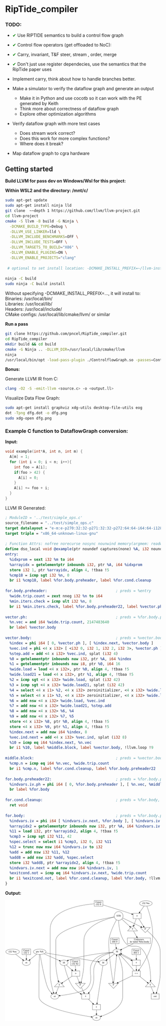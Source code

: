# RipTide_compiler

### TODO:

*  <span style="color:green;">&#10004;</span> Use RIPTIDE semantics to build a control flow graph
*  <span style="color:green;">&#10004;</span> Control flow operators (get offloaded to NoC):
*  <span style="color:green;">&#10004;</span> Carry, invariant, T&F steer, stream , order, merge
*  <span style="color:green;">&#10004;</span> Don't just use register dependecies, use the semantics that the RipTide paper uses

* Implement carry, think about how to handle branches better.
* Make a simulator to verify the dataflow graph and generate an output
  * Make it in Python and use cocotb so it can work with the PE generated by Keith
  * Think more about correctness of dataflow graph
  * Explore other optimization algorithms
* Verify dataflow graph with more test cases
  * Does stream work correct?
  * Does this work for more complex functions?
  * Where does it break?
* Map dataflow graph to cgra hardware

## Getting started

**Build LLVM for pass dev on Windows/Wsl for this project:**  

__Within WSL2 and the directory: /mnt/c/__

```bash
sudo apt-get update
sudo apt-get install ninja lld
git clone  ~~depth 1 https://github.com/llvm/llvm-project.git
cd llvm-project
cmake -S llvm -B build -G Ninja \
  -DCMAKE_BUILD_TYPE=Debug \
  -DLLVM_USE_LINKER=lld \
  -DLLVM_INCLUDE_BENCHMARKS=OFF \
  -DLLVM_INCLUDE_TESTS=OFF \
  -DLLVM_TARGETS_TO_BUILD="X86" \
  -DLLVM_ENABLE_PLUGINS=ON \
  -DLLVM_ENABLE_PROJECTS="clang"

 # optional to set install location: -DCMAKE_INSTALL_PREFIX=~/llvm-install

ninja -C build
sudo ninja -C build install
```
Without specifying -DCMAKE_INSTALL_PREFIX=..., it will install to:  
Binaries: /usr/local/bin/  
Libraries: /usr/local/lib/  
Headers: /usr/local/include/  
CMake configs: /usr/local/lib/cmake/llvm/ or similar 

**Run a pass**
```bash
git clone https://github.com/pncel/RipTide_compiler.git
cd RipTide_compiler
mkdir build && cd build
cmake -G Ninja .. -DLLVM_DIR=/usr/local/lib/cmake/llvm
ninja
/usr/local/bin/opt -load-pass-plugin ./ControlflowGraph.so -passes=ControlflowGraph -disable-output ../test/test_cfg.ll
```

**Bonus:**

Generate LLVM IR from C:
```bash
clang -O2 -S -emit-llvm <source.c> -o <output.ll>
```

Visualize Data Flow Graph:
```bash
sudo apt-get install graphviz xdg-utils desktop-file-utils eog
dot -Tpng dfg.dot -o dfg.png
sudo xdg-open dfg.png
```

### Example C function to DataflowGraph conversion:

**Input:**

```C
void example(int*A, int n, int m) {
  A[m] = 1;
  for (int i = 0; i < n; i++){
    int foo = A[i];
    if(foo > 42) {
      A[i] = 0;
    }
    A[i] += foo + i;
  }
}
```

LLVM IR Generated:

```llvm
; ModuleID = '../test/simple_ops.c'
source_filename = "../test/simple_ops.c"
target datalayout = "e-m:e-p270:32:32-p271:32:32-p272:64:64-i64:64-i128:128-f80:128-n8:16:32:64-S128"
target triple = "x86_64-unknown-linux-gnu"

; Function Attrs: nofree norecurse nosync nounwind memory(argmem: readwrite) uwtable
define dso_local void @example(ptr noundef captures(none) %A, i32 noundef %n, i32 noundef %m) local_unnamed_addr #0 {
entry:
  %idxprom = sext i32 %m to i64
  %arrayidx = getelementptr inbounds i32, ptr %A, i64 %idxprom
  store i32 1, ptr %arrayidx, align 4, !tbaa !5
  %cmp18 = icmp sgt i32 %n, 0
  br i1 %cmp18, label %for.body.preheader, label %for.cond.cleanup

for.body.preheader:                               ; preds = %entry
  %wide.trip.count = zext nneg i32 %n to i64
  %min.iters.check = icmp ult i32 %n, 8
  br i1 %min.iters.check, label %for.body.preheader22, label %vector.ph

vector.ph:                                        ; preds = %for.body.preheader
  %n.vec = and i64 %wide.trip.count, 2147483640
  br label %vector.body

vector.body:                                      ; preds = %vector.body, %vector.ph
  %index = phi i64 [ 0, %vector.ph ], [ %index.next, %vector.body ]
  %vec.ind = phi <4 x i32> [ <i32 0, i32 1, i32 2, i32 3>, %vector.ph ], [ %vec.ind.next, %vector.body ]
  %step.add = add <4 x i32> %vec.ind, splat (i32 4)
  %0 = getelementptr inbounds nuw i32, ptr %A, i64 %index
  %1 = getelementptr inbounds nuw i8, ptr %0, i64 16
  %wide.load = load <4 x i32>, ptr %0, align 4, !tbaa !5
  %wide.load21 = load <4 x i32>, ptr %1, align 4, !tbaa !5
  %2 = icmp sgt <4 x i32> %wide.load, splat (i32 42)
  %3 = icmp sgt <4 x i32> %wide.load21, splat (i32 42)
  %4 = select <4 x i1> %2, <4 x i32> zeroinitializer, <4 x i32> %wide.load
  %5 = select <4 x i1> %3, <4 x i32> zeroinitializer, <4 x i32> %wide.load21
  %6 = add nsw <4 x i32> %wide.load, %vec.ind
  %7 = add nsw <4 x i32> %wide.load21, %step.add
  %8 = add nsw <4 x i32> %6, %4
  %9 = add nsw <4 x i32> %7, %5
  store <4 x i32> %8, ptr %0, align 4, !tbaa !5
  store <4 x i32> %9, ptr %1, align 4, !tbaa !5
  %index.next = add nuw i64 %index, 8
  %vec.ind.next = add <4 x i32> %vec.ind, splat (i32 8)
  %10 = icmp eq i64 %index.next, %n.vec
  br i1 %10, label %middle.block, label %vector.body, !llvm.loop !9

middle.block:                                     ; preds = %vector.body
  %cmp.n = icmp eq i64 %n.vec, %wide.trip.count
  br i1 %cmp.n, label %for.cond.cleanup, label %for.body.preheader22

for.body.preheader22:                             ; preds = %for.body.preheader, %middle.block
  %indvars.iv.ph = phi i64 [ 0, %for.body.preheader ], [ %n.vec, %middle.block ]
  br label %for.body

for.cond.cleanup:                                 ; preds = %for.body, %middle.block, %entry
  ret void

for.body:                                         ; preds = %for.body.preheader22, %for.body
  %indvars.iv = phi i64 [ %indvars.iv.next, %for.body ], [ %indvars.iv.ph, %for.body.preheader22 ]
  %arrayidx2 = getelementptr inbounds nuw i32, ptr %A, i64 %indvars.iv
  %11 = load i32, ptr %arrayidx2, align 4, !tbaa !5
  %cmp3 = icmp sgt i32 %11, 42
  %spec.select = select i1 %cmp3, i32 0, i32 %11
  %12 = trunc nuw nsw i64 %indvars.iv to i32
  %add = add nsw i32 %11, %12
  %add8 = add nsw i32 %add, %spec.select
  store i32 %add8, ptr %arrayidx2, align 4, !tbaa !5
  %indvars.iv.next = add nuw nsw i64 %indvars.iv, 1
  %exitcond.not = icmp eq i64 %indvars.iv.next, %wide.trip.count
  br i1 %exitcond.not, label %for.cond.cleanup, label %for.body, !llvm.loop !13
}
```

**Output:**

![Data flow graph](/dfg.png)
